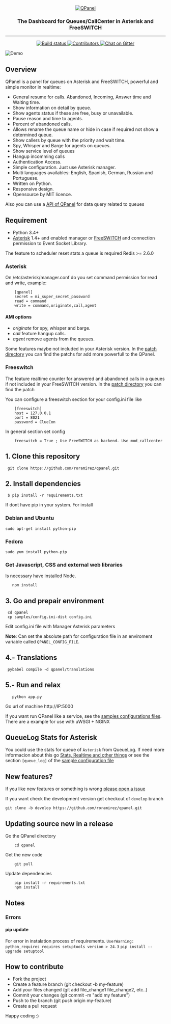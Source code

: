 &nbsp;
<p align="center">
  <a href="https://ghost.org">
    <img src="https://raw.githubusercontent.com/roramirez/qpanel/master/qpanel/themes/qpanel/static/img/logo_header.png" alt="QPanel" />
  </a>
</p>
<h3 align="center">The Dashboard for Queues/CallCenter in Asterisk and FreeSWITCH</h3>
<hr />
<p align="center">
    <a href="https://travis-ci.org/roramirez/qpanel">
        <img src="https://travis-ci.org/roramirez/qpanel.svg?branch=master" alt="Build status" />
    </a>
    <a href="https://github.com/roramirez/qpanel/contributors/">
        <img src="https://img.shields.io/github/contributors/roramirez/qpanel.svg" alt="Contributors" />
    </a>
    <a href="https://gitter.im/qpanel/Lobby">
        <img src="https://badges.gitter.im/qpanel/Lobby.svg" alt="Chat on Gitter" />
    </a>
</p>


![Demo](samples/animation.gif)

## Overview

QPanel is a panel for queues on Asterisk and FreeSWITCH, powerful and simple monitor in realtime:

* General resume for calls. Abandoned, Incoming, Answer time and Waiting time.
* Show information on detail by queue.
* Show agents status if these are free, busy or unavailable.
* Pause reason and time to agents.
* Percent of abandoned calls.
* Allows rename the queue name or hide in case if required not show a determined queue.
* Show callers by queue with the priority and wait time.
* Spy, Whisper and Barge for agents on queues.
* Show service level of queues
* Hangup incomming calls
* Authentication Access.
* Simple configuration. Just use Asterisk manager.
* Multi languages availables: English, Spanish, German, Russian and Portuguese.
* Written on Python.
* Responsive design.
* Opensource by MIT licence.


Also you can use a [API of QPanel](doc/api.md) for data query related to queues



## Requirement
 * Python 3.4+
 * [Asterisk](http://www.asterisk.org) 1.4+ and enabled manager or [FreeSWITCH](http://www.freeswitch.org) and connection permission to Event Socket Library.

  The feature to scheduler reset stats a queue is required Redis >= 2.6.0


### Asterisk
On /etc/asterisk/manager.conf do you set command permission for read and write, example:

```
    [qpanel]
    secret = mi_super_secret_password
    read = command
    write = command,originate,call,agent
```

#### AMI options
  * _originate_ for spy, whisper and barge.
  * _call_ feature hangup calls.
  * _agent_ remove agents from the queues.


Some features maybe not included in your Asterisk version. In the [patch
directory](patches) you can find the patchs for add more powerfull to the QPanel.


### Freeswitch

The feature realtime counter for answered and abandoned calls in a  queues if not included in your FreeSWITCH version. In the [patch
directory](patches/freeswitch) you can find the patch


You can configure a freeswitch section for your config.ini file like

```
    [freeswitch]
    host = 127.0.0.1
    port = 8021
    password = ClueCon
```

In general section set config

```
    freeswitch = True ; Use FreeSWITCH as backend. Use mod_callcenter
```

## 1. Clone this repository
```
 git clone https://github.com/roramirez/qpanel.git
```

## 2. Install dependencies

```
 $ pip install -r requirements.txt
```
If dont have pip in your system. For install

### Debian and Ubuntu
 ```
 sudo apt-get install python-pip
 ```

### Fedora
 ```
 sudo yum install python-pip
 ```

### Get Javascript, CSS and external web libraries
Is necessary have installed Node.

 ```
    npm install
 ```


##  3. Go and prepair environment
 ```
  cd qpanel
  cp samples/config.ini-dist config.ini
 ```
  Edit config.ini file with Manager Asterisk parameters

  **Note**: Can set the absolute path for configuration file in an enviroment variable called `QPANEL_CONFIG_FILE`.

## 4.- Translations
 ```
  pybabel compile -d qpanel/translations
 ```


## 5.- Run and relax
 ```
    python app.py
 ```

Go url of machine http://IP:5000

If you want run QPanel like a service, see the [samples configurations
files](samples/configs).  There are a example for use with uWSGI + NGINX

## QueueLog Stats for Asterisk
You could use the stats for queue of `Asterisk` from QueueLog. If need more informacion about this go [Stats, Realtime and other things](doc/StatsConfig.md)
or see the section `[queue_log]` of the [sample configuration file](samples/samples/config.ini-dist)


## New features?
If you like new features or something is wrong [please open a issue](https://github.com/roramirez/qpanel/issues/new)

If you want check the development version get checkout of `develop` branch

 ```
 git clone -b develop https://github.com/roramirez/qpanel.git
 ```


## Updating source new in a release

Go the QPanel directory
```
    cd qpanel
```


Get the new code

```
    git pull
```

Update dependencies

```
    pip install -r requirements.txt
    npm install
```


## Notes

### Errors

#### pip update

For error in instalation process of requirements. `UserWarning: python_requires requires setuptools version > 24.3`
 `pip install --upgrade setuptool`




## How to contribute

 * Fork the project
 * Create a feature branch (git checkout -b my-feature)
 * Add your files changed (git add file_change1 file_change2, etc..)
 * Commit your changes (git commit -m "add my feature")
 * Push to the branch (git push origin my-feature)
 * Create a pull request

Happy coding :)
